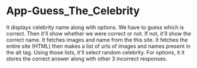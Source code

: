 # App-Guess_The_Celebrity
It displays celebrity name along with options. We have to guess which is correct. Then it'll show whether we were correct or not. If not, it'll show the correct name. It fetches images and name from the this site. It fetches the entire site (HTML) then makes a list of urls of images and names present in the alt tag. Using those lists, it'll select random celebrity. For options, it  it stores the correct answer along with other 3 incorrect responses.
